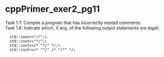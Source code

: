 # cppPrimer_exer2_pg11
Task 1.7: Compile a program that has incorrectly nested comments\
Task 1.8: Indicate which, if any, of the following output statements are legal\
```
  std::cout<<"/*";\
  std::cout<<"*/";\
  std::cout<</* "*/" */;\
  std::cout<</* "*/" /* "/*" */;
  ```
